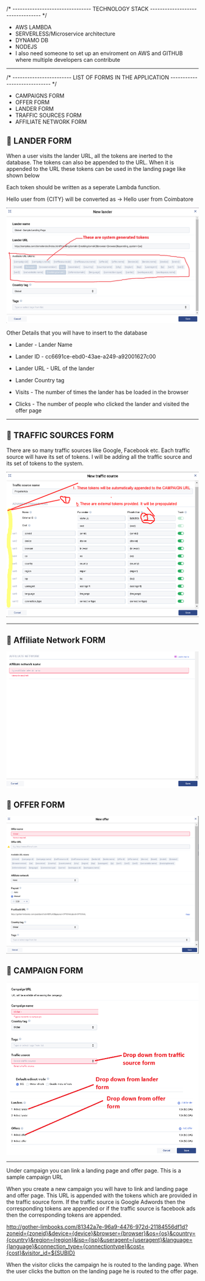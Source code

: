 /* -------------------------------- TECHNOLOGY STACK --------------------------------- */

* AWS LAMBDA
* SERVERLESS/Microservice architecture
* DYNAMO DB
* NODEJS
* I also need someone to set up an enviroment on AWS and GITHUB where multiple developers can contribute
---

/* ------------------------ LIST OF FORMS IN THE APPLICATION ----------------------------- */

* CAMPAIGNS FORM
* OFFER FORM
* LANDER FORM
* TRAFFIC SOURCES FORM
* AFFILIATE NETWORK FORM

## :green_book: LANDER FORM

When a user visits the lander URL, all the tokens are inerted to the database. The tokens can also be appended to the URL. When it is appended to the URL these tokens can be used in the landing page like shown below

Each token should be written as a seperate Lambda function.

Hello user from {CITY}  will be converted as -> Hello user from Coimbatore

![Lander Form](images/land.png "Lander Form")

Other Details that you will have to insert to the database

* Lander - Lander Name
* Lander ID - cc6691ce-ebd0-43ae-a249-a92001627c00
* Lander URL - URL of the lander
* Lander Country tag

* Visits  - The number of times the lander has be loaded in the browser
* Clicks  - The number of people who clicked the lander and visited the offer page

---

## :green_book: TRAFFIC SOURCES FORM 

There are so many traffic sources like Google, Facebook etc. Each traffic source will have its set of tokens. I will be adding all the traffic source and its set of tokens to the system.

![Traffic Sources Form](images/traffic.png "Traffic Sources Form")

---

## :green_book: Affiliate Network FORM

![Affiliate Network Form](images/affiliate.png "Affiliate Network Form")

## :green_book: OFFER FORM

![Offer Form](images/offer.png "Offer Form")

## :green_book: CAMPAIGN FORM

![Campaign Form](images/campaign.png "Campaign Form")

---

Under campaign you can link a landing page and offer page. This is a sample campaign URL

When you create a new campaign you will have to link and landing page and offer page. This URL is appended with the tokens which are provided in the traffic source form. If the traffic source is Google Adwords then the corresponding tokens are appended or if the traffic source is facebook ads then the corresponding tokens are appended.

http://gother-limbooks.com/81342a7e-96a9-4476-972d-21184556df1d?zoneid={zoneid}&device={device}&browser={browser}&os={os}&country={country}&region={region}&isp={isp}&useragent={useragent}&language={language}&connection_type={connectiontype}&cost={cost}&visitor_id=${SUBID}

When the visitor clicks the campaign he is routed to the landing page. When the user clicks the button on the landing page he is routed to the offer page.




